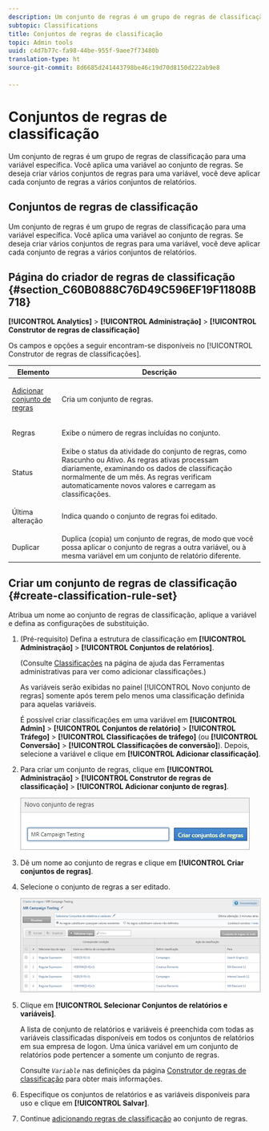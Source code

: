 ```yaml
---
description: Um conjunto de regras é um grupo de regras de classificação para uma variável específica. Você aplica uma variável ao conjunto de regras. Se deseja criar vários conjuntos de regras para uma variável, você deve aplicar cada conjunto de regras a vários conjuntos de relatórios.
subtopic: Classifications
title: Conjuntos de regras de classificação
topic: Admin tools
uuid: c4d7b77c-fa98-44be-955f-9aee7f73480b
translation-type: ht
source-git-commit: 8d6685d241443798be46c19d70d8150d222ab9e8

---
```



# Conjuntos de regras de classificação

Um conjunto de regras é um grupo de regras de classificação para uma variável específica. Você aplica uma variável ao conjunto de regras. Se deseja criar vários conjuntos de regras para uma variável, você deve aplicar cada conjunto de regras a vários conjuntos de relatórios.

## Conjuntos de regras de classificação

Um conjunto de regras é um grupo de regras de classificação para uma variável específica. Você aplica uma variável ao conjunto de regras. Se deseja criar vários conjuntos de regras para uma variável, você deve aplicar cada conjunto de regras a vários conjuntos de relatórios.

## Página do criador de regras de classificação {#section_C60B0888C76D49C596EF19F11808B718}

**[!UICONTROL Analytics]** > **[!UICONTROL Administração]** > **[!UICONTROL Construtor de regras de classificação]**

Os campos e opções a seguir encontram-se disponíveis no [!UICONTROL Construtor de regras de classificações].

<table id="table_A5D92409969747E39E041216A5AA32CD"> 
 <thead> 
  <tr> 
   <th colname="col1" class="entry"> Elemento </th> 
   <th colname="col2" class="entry"> Descrição </th> 
  </tr> 
 </thead>
 <tbody> 
  <tr> 
   <td colname="col1"> <p><a href="/help/components/c-classifications2/crb/classification-rule-set.md"  > Adicionar conjunto de regras</a> </p> </td> 
   <td colname="col2"> <p>Cria um conjunto de regras. </p> </td> 
  </tr> 
  <tr> 
   <td colname="col1"> <p>Regras </p> </td> 
   <td colname="col2"> Exibe o número de regras incluídas no conjunto. </td> 
  </tr> 
  <tr> 
   <td colname="col1"> <p>Status </p> </td> 
   <td colname="col2"> Exibe o status da atividade do conjunto de regras, como Rascunho ou Ativo. As regras ativas processam diariamente, examinando os dados de classificação normalmente de um mês. As regras verificam automaticamente novos valores e carregam as classificações. </td> 
  </tr> 
  <tr> 
   <td colname="col1"> <p>Última alteração </p> </td> 
   <td colname="col2"> Indica quando o conjunto de regras foi editado. </td> 
  </tr> 
  <tr> 
   <td colname="col1"> <p>Duplicar </p> </td> 
   <td colname="col2"> Duplica (copia) um conjunto de regras, de modo que você possa aplicar o conjunto de regras a outra variável, ou à mesma variável em um conjunto de relatório diferente. </td> 
  </tr> 
 </tbody> 
</table>

## Criar um conjunto de regras de classificação {#create-classification-rule-set}

Atribua um nome ao conjunto de regras de classificação, aplique a variável e defina as configurações de substituição.

1. (Pré-requisito) Defina a estrutura de classificação em **[!UICONTROL Administração]** > **[!UICONTROL Conjuntos de relatórios]**.

   (Consulte [Classificações](https://docs.adobe.com/content/help/pt-BR/analytics/components/classifications/c-classifications.html) na página de ajuda das Ferramentas administrativas para ver como adicionar classificações.)

   As variáveis serão exibidas no painel [!UICONTROL Novo conjunto de regras] somente após terem pelo menos uma classificação definida para aquelas variáveis.

   É possível criar classificações em uma variável em **[!UICONTROL Admin]** > **[!UICONTROL Conjuntos de relatório]** > **[!UICONTROL Tráfego]** > **[!UICONTROL Classificações de tráfego]** (ou **[!UICONTROL Conversão]** > **[!UICONTROL Classificações de conversão]**). Depois, selecione a variável e clique em **[!UICONTROL Adicionar classificação]**.

1. Para criar um conjunto de regras, clique em **[!UICONTROL Administração]** > **[!UICONTROL Construtor de regras de classificação]** > **[!UICONTROL Adicionar conjunto de regras]**.

   ![](assets/new_rule_set.png)

1. Dê um nome ao conjunto de regras e clique em **[!UICONTROL Criar conjuntos de regras]**.
1. Selecione o conjunto de regras a ser editado.

   ![](assets/classification_rules_page.png)

1. Clique em **[!UICONTROL Selecionar Conjuntos de relatórios e variáveis]**.

   A lista de conjunto de relatórios e variáveis é preenchida com todas as variáveis classificadas disponíveis em todos os conjuntos de relatórios em sua empresa de logon. Uma única variável em um conjunto de relatórios pode pertencer a somente um conjunto de regras.

   Consulte *`Variable`* nas definições da página [Construtor de regras de classificação](/help/components/c-classifications2/crb/classification-rule-definitions.md) para obter mais informações.
1. Especifique os conjuntos de relatórios e as variáveis disponíveis para uso e clique em **[!UICONTROL Salvar]**.
1. Continue [adicionando regras de classificação](/help/components/c-classifications2/crb/classification-rule-set.md) ao conjunto de regras.
